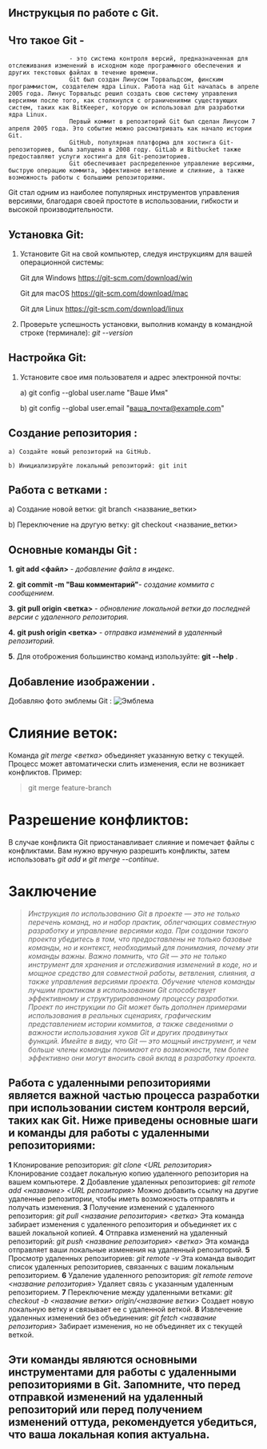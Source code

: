 
## Инструкцыя по работе с Git.

## **Что такое Git** - 
                     - это система контроля версий, предназначенная для отслеживания изменений в исходном коде программного обеспечения и других текстовых файлах в течение времени. 
                     Git был создан Линусом Торвальдсом, финским программистом, создателем ядра Linux. Работа над Git началась в апреле 2005 года. Линус Торвальдс решил создать свою систему управления версиями после того, как столкнулся с ограничениями существующих систем, таких как BitKeeper, которую он использовал для разработки ядра Linux.
                     Первый коммит в репозиторий Git был сделан Линусом 7 апреля 2005 года. Это событие можно рассматривать как начало истории Git.
                     GitHub, популярная платформа для хостинга Git-репозиториев, была запущена в 2008 году. GitLab и Bitbucket также предоставляют услуги хостинга для Git-репозиториев.
                     Git обеспечивает распределенное управление версиями, быструю операцию коммита, эффективное ветвление и слияние, а также возможность работы с большими репозиториями.
Git стал одним из наиболее популярных инструментов управления версиями, благодаря своей простоте в использовании, гибкости и высокой производительности.

## Установка Git:

1. Установите Git на свой компьютер, следуя инструкциям для вашей операционной системы:

    Git для Windows https://git-scm.com/download/win

     Git для macOS https://git-scm.com/download/mac

    Git для Linux https://git-scm.com/download/linux

 2. Проверьте успешность установки, выполнив команду в командной строке (терминале): *git --version*

 ## Настройка Git:

  1. Установите свое имя пользователя и адрес электронной почты: 
      
      a) git config --global user.name "Ваше Имя" 
     
      b) git config --global user.email "ваша_почта@example.com"

## Создание репозитория :

    a) Создайте новый репозиторий на GitHub.

    b) Инициализируйте локальный репозиторий: git init

## Работа с ветками :
   a) Создание новой ветки: git branch <название_ветки> 

   b) Переключение на другую ветку: git checkout <название_ветки>

## Основные команды Git :

**1.** **git add <файл>** - *добавление файла в индекс*.

 **2**. **git commit -m "Ваш комментарий"**- *создание коммита с сообщением.*

   **3.** **git pull origin <ветка>** - *обновление локальной ветки до последней версии с удаленного репозитория.*

   **4.** **git push origin <ветка>** - *отправка изменений в удаленный репозиторий.*

   **5**. Для отоброжения большинство команд изпользуйте: **git --help** . 

## Добавление изображении .
Добавляю фото эмблемы Git :
 ![Эмблема](8ogqpfkvqqpyfbs3w6p7.jpg) 

 # Слияние веток:
 Команда *git merge <ветка>* объединяет указанную ветку с текущей. Процесс может автоматически слить изменения, если не возникает конфликтов. Пример: 
 >git merge feature-branch

# Разрешение конфликтов:
В случае конфликта Git приостанавливает слияние и помечает файлы с конфликтами. Вам нужно вручную разрешить конфликты, затем использовать *git add* и *git merge --continue*.

# Заключение
>*Инструкция по использованию Git в проекте — это не только перечень команд, но и набор практик, облегчающих совместную разработку и управление версиями кода. При создании такого проекта убедитесь в том, что предоставлены не только базовые команды, но и контекст, необходимый для понимания, почему эти команды важны.
Важно помнить, что Git — это не только инструмент для хранения и отслеживания изменений в коде, но и мощное средство для совместной работы, ветвления, слияния, а также управления версиями проекта. Обучение членов команды лучшим практикам в использовании Git способствует эффективному и структурированному процессу разработки.
Проект по инструкции по Git может быть дополнен примерами использования в реальных сценариях, графическим представлением истории коммитов, а также сведениями о важности использования хуков Git и других продвинутых функций. 
  Имейте в виду, что Git — это мощный инструмент, и чем больше члены команды понимают его возможности, тем более эффективно они могут вносить свой вклад в разработку проекта.*

## Работа с удаленными репозиториями является важной частью процесса разработки при использовании систем контроля версий, таких как Git. Ниже приведены основные шаги и команды для работы с удаленными репозиториями:

**1** Клонирование репозитория: *git clone <URL репозитория>* Клонирование создает локальную копию удаленного репозитория на вашем компьютере.
**2** Добавление удаленных репозиториев: *git remote add <название> <URL репозитория>*  Можно добавить ссылку на другие удаленные репозитории, чтобы иметь возможность отправлять и получать изменения.
**3** Получение изменений с удаленного репозитория: *git pull <название репозитория> <ветка>*  Эта команда забирает изменения с удаленного репозитория и объединяет их с вашей локальной копией.
**4** Отправка изменений на удаленный репозиторий: *git push <название репозитория> <ветка>* Эта команда отправляет ваши локальные изменения на удаленный репозиторий.
**5** Просмотр удаленных репозиториев: *git remote -v* Эта команда выводит список удаленных репозиториев, связанных с вашим локальным репозиторием.
**6** Удаление удаленного репозитория: *git remote remove <название репозитория>*  Удаляет связь с указанным удаленным репозиторием.
**7** Переключение между удаленными ветками: *git checkout -b <название ветки> origin/<название ветки>*  Создает новую локальную ветку и связывает ее с удаленной веткой.
**8** Извлечение удаленных изменений без объединения: *git fetch <название репозитория>* Забирает изменения, но не объединяет их с текущей веткой.

## Эти команды являются основными инструментами для работы с удаленными репозиториями в Git. Запомните, что перед отправкой изменений на удаленный репозиторий или перед получением изменений оттуда, рекомендуется убедиться, что ваша локальная копия актуальна.